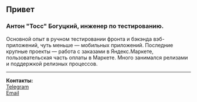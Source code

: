 ## Привет
### Антон "Тосс" Богуцкий, инженер по тестированию.
Основной опыт в ручном тестировании фронта и бэкэнда вэб-приложений, чуть меньше — мобильных приложений.
Последние крупные проекты — работа с заказами в Яндекс.Маркете, пользовательская часть оплаты в Маркете.
Много занимался релизами и поддержкой релизных процессов.

---

**Контакты:**  
[Telegram](https://t.me/Fehltritt)  
[Email](mailto:schicksalkreuzung@gmail.com)

<!--
**TossAntilles/TossAntilles** is a ✨ _special_ ✨ repository because its `README.md` (this file) appears on your GitHub profile.

Here are some ideas to get you started:

- 🔭 I’m currently working on ...
- 🌱 I’m currently learning ...
- 👯 I’m looking to collaborate on ...
- 🤔 I’m looking for help with ...
- 💬 Ask me about ...
- 📫 How to reach me: ...
- 😄 Pronouns: ...
- ⚡ Fun fact: ...
-->
